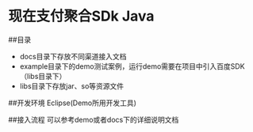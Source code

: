 
# 现在支付聚合SDk Java
##目录
- docs目录下存放不同渠道接入文档
- example目录下的demo测试案例，运行demo需要在项目中引入百度SDK（libs目录下）
- libs目录下存放jar、so等资源文件

##开发环境
Eclipse(Demo所用开发工具)  

##接入流程
可以参考demo或者docs下的详细说明文档 

